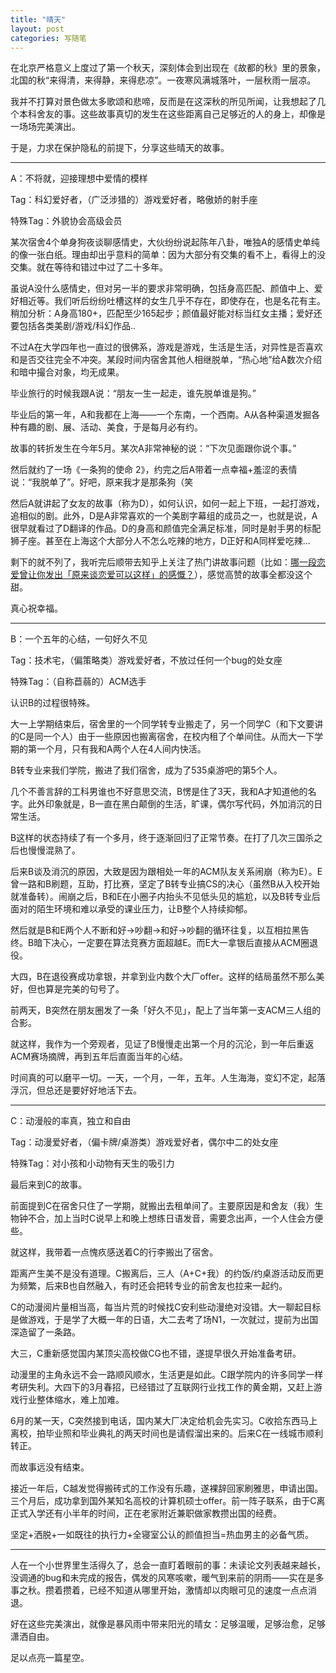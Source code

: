 ```yaml
---
title: "晴天"
layout: post
categories: 写随笔
---
```


在北京严格意义上度过了第一个秋天，深刻体会到出现在《故都的秋》里的景象，北国的秋“来得清，来得静，来得悲凉”。一夜寒风满城落叶，一层秋雨一层凉。

<!-- more -->

我并不打算对景色做太多歌颂和悲啼，反而是在这深秋的所见所闻，让我想起了几个本科舍友的事。这些故事真切的发生在这些距离自己足够近的人的身上，却像是一场场完美演出。

于是，力求在保护隐私的前提下，分享这些晴天的故事。

---

A：不将就，迎接理想中爱情的模样

Tag：科幻爱好者，（广泛涉猎的）游戏爱好者，略傲娇的射手座

特殊Tag：外貌协会高级会员

某次宿舍4个单身狗夜谈聊感情史，大伙纷纷说起陈年八卦，唯独A的感情史单纯的像一张白纸。理由却出乎意料的简单：因为大部分有交集的看不上，看得上的没交集。就在等待和错过中过了二十多年。

虽说A没什么感情史，但对另一半的要求非常明确，包括身高匹配、颜值中上、爱好相近等。我们听后纷纷吐槽这样的女生几乎不存在，即使存在，也是名花有主。稍加分析：A身高180+，匹配至少165起步；颜值最好能对标当红女主播；爱好还要包括各类美剧/游戏/科幻作品..

不过A在大学四年也一直过的很佛系，游戏是游戏，生活是生活，对异性是否喜欢和是否交往完全不冲突。某段时间内宿舍其他人相继脱单，“热心地”给A数次介绍和暗中撮合对象，均无成果。

毕业旅行的时候我跟A说：“朋友一生一起走，谁先脱单谁是狗。”

毕业后的第一年，A和我都在上海——一个东南，一个西南。A从各种渠道发掘各种有趣的剧、展、活动、美食，于是每月必有约。

故事的转折发生在今年5月。某次A非常神秘的说：“下次见面跟你说个事。”

然后就约了一场《一条狗的使命 2》，约完之后A带着一点幸福+羞涩的表情说：“我脱单了”。好吧，原来我才是那条狗（笑

然后A就讲起了女友的故事（称为D），如何认识，如何一起上下班，一起打游戏，追相似的剧。此外，D是A非常喜欢的一个美剧字幕组的成员之一，也就是说，A很早就看过了D翻译的作品。D的身高和颜值完全满足标准，同时是射手男的标配狮子座。甚至在上海这个大部分人不怎么吃辣的地方，D正好和A同样爱吃辣...

剩下的就不列了，我听完后顺带去知乎上关注了热门讲故事问题（比如：[哪一段恋爱曾让你发出「原来谈恋爱可以这样」的感慨？](https://www.zhihu.com/question/63396314)），感觉高赞的故事全都没这个甜。

真心祝幸福。

---

B：一个五年的心结，一句好久不见

Tag：技术宅，（偏策略类）游戏爱好者，不放过任何一个bug的处女座

特殊Tag：（自称苣蒻的）ACM选手

认识B的过程很特殊。

大一上学期结束后，宿舍里的一个同学转专业搬走了，另一个同学C（和下文要讲的C是同一个人）由于一些原因也搬离宿舍，在校内租了个单间住。从而大一下学期的第一个月，只有我和A两个人在4人间内快活。

B转专业来我们学院，搬进了我们宿舍，成为了535桌游吧的第5个人。

几个不善言辞的工科男谁也不好意思交流，B愣是住了3天，我和A才知道他的名字。此外印象就是，B一直在黑白颠倒的生活，旷课，偶尔写代码，外加消沉的日常生活。

B这样的状态持续了有一个多月，终于逐渐回归了正常节奏。在打了几次三国杀之后也慢慢混熟了。

后来B谈及消沉的原因，大致是因为跟相处一年的ACM队友关系闹崩（称为E）。E曾一路和B刷题，互助，打比赛，坚定了B转专业搞CS的决心（虽然B从入校开始就准备转）。闹崩之后，B和E在小圈子内抬头不见低头见的尴尬，以及B转专业后面对的陌生环境和难以承受的课业压力，让B整个人持续抑郁。

然后就是B和E两个人不断和好->吵翻->和好->吵翻的循环往复，以互相拉黑告终。B暗下决心，一定要在算法竞赛方面超越E。而E大一拿银后直接从ACM圈退役。

大四，B在退役赛成功拿银，并拿到业内数个大厂offer。这样的结局虽然不那么美好，但也算是完美的句号了。

前两天，B突然在朋友圈发了一条「好久不见」，配上了当年第一支ACM三人组的合影。

就这样，我作为一个旁观者，见证了B慢慢走出第一个月的沉沦，到一年后重返ACM赛场摘牌，再到五年后直面当年的心结。

时间真的可以磨平一切。一天，一个月，一年，五年。人生海海，变幻不定，起落浮沉，但总还是要好好地活下去。

---

C：动漫般的率真，独立和自由

Tag：动漫爱好者，（偏卡牌/桌游类）游戏爱好者，偶尔中二的处女座

特殊Tag：对小孩和小动物有天生的吸引力

最后来到C的故事。

前面提到C在宿舍只住了一学期，就搬出去租单间了。主要原因是和舍友（我）生物钟不合，加上当时C说早上和晚上想练日语发音，需要念出声，一个人住会方便些。

就这样，我带着一点愧疚感送着C的行李搬出了宿舍。

距离产生美不是没有道理。C搬离后，三人（A+C+我）的约饭/约桌游活动反而更为频繁，后来B也自然融入，有时还会把转专业的前舍友也拉来一起约。

C的动漫阅片量相当高，每当片荒的时候找C安利些动漫绝对没错。大一聊起目标是做游戏，于是学了大概一年的日语，大二去考了场N1，一次就过，提前为出国深造留了一条路。

大三，C重新感觉国内某顶尖高校做CG也不错，遂提早很久开始准备考研。

动漫里的主角永远不会一路顺风顺水，生活更是如此。C跟学院内的许多同学一样考研失利。大四下的3月春招，已经错过了互联网行业找工作的黄金期，又赶上游戏行业整体缩水，难上加难。

6月的某一天，C突然接到电话，国内某大厂决定给机会先实习。C收拾东西马上离校，拍毕业照和毕业典礼的两天时间也是请假溜出来的。后来C在一线城市顺利转正。

而故事远没有结束。

接近一年后，C越发觉得搬砖式的工作没有乐趣，遂裸辞回家刷雅思，申请出国。三个月后，成功拿到国外某知名高校的计算机硕士offer。前一阵子联系，由于C离正式入学还有小半年的时间，正在老家附近兼职做家教攒出国的经费。

坚定+洒脱+一如既往的执行力+全寝室公认的颜值担当=热血男主的必备气质。

---

人在一个小世界里生活得久了，总会一直盯着眼前的事：未读论文列表越来越长，没调通的bug和未完成的报告，偶发的风寒咳嗽，暖气到来前的阴雨——实在是多事之秋。攒着攒着，已经不知道从哪里开始，激情却以肉眼可见的速度一点点消退。

好在这些完美演出，就像是暴风雨中带来阳光的晴女：足够温暖，足够治愈，足够潇洒自由。

足以点亮一篇星空。